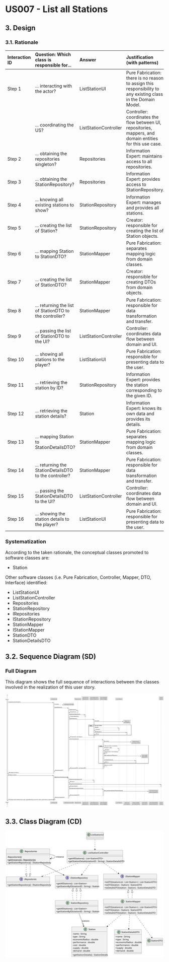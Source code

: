 # US007 - List all Stations

## 3. Design

### 3.1. Rationale

| Interaction ID | Question: Which class is responsible for...                 | Answer                        | Justification (with patterns)                                                                                                   |
|:---------------|:------------------------------------------------------------|:------------------------------|:--------------------------------------------------------------------------------------------------------------------------------|
| Step 1         | ... interacting with the actor?                             | ListStationUI                 | Pure Fabrication: there is no reason to assign this responsibility to any existing class in the Domain Model.                   |
|                | ... coordinating the US?                                    | ListStationController         | Controller: coordinates the flow between UI, repositories, mappers, and domain entities for this use case.                      |
| Step 2         | ... obtaining the repositories singleton?                   | Repositories                  | Information Expert: maintains access to all repositories.                                                                       |
| Step 3         | ... obtaining the StationRepository?                        | Repositories                  | Information Expert: provides access to StationRepository.                                                                       |
| Step 4         | ... knowing all existing stations to show?                  | StationRepository             | Information Expert: manages and provides all stations.                                                                          |
| Step 5         | ... creating the list of Station?                           | StationRepository             | Creator: responsible for creating the list of Station objects.                                                                  |
| Step 6         | ... mapping Station to StationDTO?                          | StationMapper                 | Pure Fabrication: separates mapping logic from domain classes.                                                                  |
| Step 7         | ... creating the list of StationDTO?                        | StationMapper                 | Creator: responsible for creating DTOs from domain objects.                                                                     |
| Step 8         | ... returning the list of StationDTO to the controller?     | StationMapper                 | Pure Fabrication: responsible for data transformation and transfer.                                                             |
| Step 9         | ... passing the list of StationDTO to the UI?               | ListStationController         | Controller: coordinates data flow between domain and UI.                                                                        |
| Step 10        | ... showing all stations to the player?                     | ListStationUI                 | Pure Fabrication: responsible for presenting data to the user.                                                                  |
| Step 11        | ... retrieving the station by ID?                           | StationRepository             | Information Expert: provides the station corresponding to the given ID.                                                         |
| Step 12        | ... retrieving the station details?                         | Station                       | Information Expert: knows its own data and provides its details.                                                                |
| Step 13        | ... mapping Station to StationDetailsDTO?                   | StationMapper                 | Pure Fabrication: separates mapping logic from domain classes.                                                                  |
| Step 14        | ... returning the StationDetailsDTO to the controller?      | StationMapper                 | Pure Fabrication: responsible for data transformation and transfer.                                                             |
| Step 15        | ... passing the StationDetailsDTO to the UI?                | ListStationController         | Controller: coordinates data flow between domain and UI.                                                                        |
| Step 16        | ... showing the station details to the player?              | ListStationUI                 | Pure Fabrication: responsible for presenting data to the user.                                                                  |

### Systematization ##

According to the taken rationale, the conceptual classes promoted to software classes are:

* Station

Other software classes (i.e. Pure Fabrication, Controller, Mapper, DTO, Interface) identified:

* ListStationUI
* ListStationController
* Repositories
* StationRepository
* IRepositories
* IStationRepository
* StationMapper
* IStationMapper
* StationDTO
* StationDetailsDTO


## 3.2. Sequence Diagram (SD)

### Full Diagram

This diagram shows the full sequence of interactions between the classes involved in the realization of this user story.

![Sequence Diagram - Full](svg/US07-SD-full.svg)


## 3.3. Class Diagram (CD)

![Class Diagram](svg/US07-CD.svg)